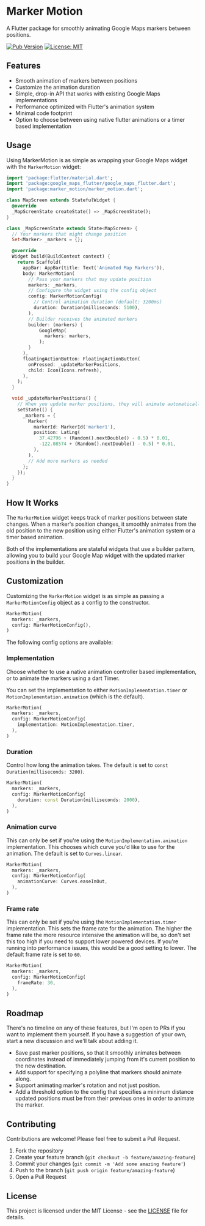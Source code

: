 # Marker Motion

A Flutter package for smoothly animating Google Maps markers between positions.

[![Pub Version](https://img.shields.io/pub/v/marker_motion)](https://pub.dev/packages/marker_motion)
[![License: MIT](https://img.shields.io/badge/License-MIT-blue.svg)](https://opensource.org/licenses/MIT)

## Features

- Smooth animation of markers between positions
- Customize the animation duration
- Simple, drop-in API that works with existing Google Maps implementations
- Performance optimized with Flutter's animation system
- Minimal code footprint
- Option to choose between using native flutter animations or a timer based implementation

## Usage

Using MarkerMotion is as simple as wrapping your Google Maps widget with the `MarkerMotion` widget:

```dart
import 'package:flutter/material.dart';
import 'package:google_maps_flutter/google_maps_flutter.dart';
import 'package:marker_motion/marker_motion.dart';

class MapScreen extends StatefulWidget {
  @override
  _MapScreenState createState() => _MapScreenState();
}

class _MapScreenState extends State<MapScreen> {
  // Your markers that might change position
  Set<Marker> _markers = {};

  @override
  Widget build(BuildContext context) {
    return Scaffold(
      appBar: AppBar(title: Text('Animated Map Markers')),
      body: MarkerMotion(
        // Pass your markers that may update position
        markers: _markers,
        // Configure the widget using the config object
        config: MarkerMotionConfig(
          // Control animation duration (default: 3200ms)
          duration: Duration(milliseconds: 5100),
        ),
        // Builder receives the animated markers
        builder: (markers) {
            GoogleMap(
              markers: markers,
            );
        }
      ),
      floatingActionButton: FloatingActionButton(
        onPressed: _updateMarkerPositions,
        child: Icon(Icons.refresh),
      ),
    );
  }

  void _updateMarkerPositions() {
    // When you update marker positions, they will animate automatically
    setState(() {
      _markers = {
        Marker(
          markerId: MarkerId('marker1'),
          position: LatLng(
            37.42796 + (Random().nextDouble() - 0.5) * 0.01,
            -122.08574 + (Random().nextDouble() - 0.5) * 0.01,
          ),
        ),
        // Add more markers as needed
      };
    });
  }
}
```

## How It Works

The `MarkerMotion` widget keeps track of marker positions between state changes. When a marker's
position changes, it smoothly animates from the old position to the new position using either 
Flutter's animation system or a timer based animation.

Both of the implementations are stateful widgets that use a builder pattern, allowing you to build 
your Google Map widget with the updated marker positions in the builder.

## Customization

Customizing the `MarkerMotion` widget is as simple as passing a `MarkerMotionConfig` object
as a config to the constructor.

```dart
MarkerMotion(
  markers: _markers,
  config: MarkerMotionConfig(),
)
```

The following config options are available:

### Implementation

Choose whether to use a native animation controller based implementation, or to animate
the markers using a dart Timer.

You can set the implementation to either `MotionImplementation.timer` or 
`MotionImplementation.animation` (which is the default).

```dart
MarkerMotion(
  markers: _markers,
  config: MarkerMotionConfig(
    implementation: MotionImplementation.timer,
  ),
)
```

### Duration

Control how long the animation takes. The default is set to `const Duration(milliseconds: 3200)`.

```dart
MarkerMotion(
  markers: _markers,
  config: MarkerMotionConfig(
    duration: const Duration(milliseconds: 2000),
  ),
)
```

### Animation curve

This can only be set if you're using the `MotionImplementation.animation` implementation. This
chooses which curve you'd like to use for the animation. The default is set to `Curves.linear`.

```dart
MarkerMotion(
  markers: _markers,
  config: MarkerMotionConfig(
    animationCurve: Curves.easeInOut,
  ),
)
```

### Frame rate

This can only be set if you're using the `MotionImplementation.timer` implementation. This
sets the frame rate for the animation. The higher the frame rate the more resource intensive
the animation will be, so don't set this too high if you need to support lower powered devices. 
If you're running into performance issues, this would be a good setting to lower. The default 
frame rate is set to `60`.

```dart
MarkerMotion(
  markers: _markers,
  config: MarkerMotionConfig(
    frameRate: 30,
  ),
)
```

## Roadmap

There's no timeline on any of these features, but I'm open to PRs if you want to implement them
yourself. If you have a suggestion of your own, start a new discussion and we'll talk about adding
it.

- Save past marker positions, so that it smoothly animates between coordinates instead of
  immediately jumping from it's current position to the new destination.
- Add support for specifying a polyline that markers should animate along.
- Support animating marker's rotation and not just position.
- Add a threshold option to the config that specifies a minimum distance updated positions must 
  be from their previous ones in order to animate the marker.

## Contributing

Contributions are welcome! Please feel free to submit a Pull Request.

1. Fork the repository
2. Create your feature branch (`git checkout -b feature/amazing-feature`)
3. Commit your changes (`git commit -m 'Add some amazing feature'`)
4. Push to the branch (`git push origin feature/amazing-feature`)
5. Open a Pull Request

## License

This project is licensed under the MIT License - see the [LICENSE](LICENSE) file for details.